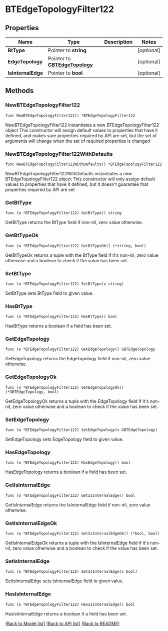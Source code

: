 # BTEdgeTopologyFilter122

## Properties

Name | Type | Description | Notes
------------ | ------------- | ------------- | -------------
**BtType** | Pointer to **string** |  | [optional] 
**EdgeTopology** | Pointer to [**GBTEdgeTopology**](GBTEdgeTopology.md) |  | [optional] 
**IsInternalEdge** | Pointer to **bool** |  | [optional] 

## Methods

### NewBTEdgeTopologyFilter122

`func NewBTEdgeTopologyFilter122() *BTEdgeTopologyFilter122`

NewBTEdgeTopologyFilter122 instantiates a new BTEdgeTopologyFilter122 object
This constructor will assign default values to properties that have it defined,
and makes sure properties required by API are set, but the set of arguments
will change when the set of required properties is changed

### NewBTEdgeTopologyFilter122WithDefaults

`func NewBTEdgeTopologyFilter122WithDefaults() *BTEdgeTopologyFilter122`

NewBTEdgeTopologyFilter122WithDefaults instantiates a new BTEdgeTopologyFilter122 object
This constructor will only assign default values to properties that have it defined,
but it doesn't guarantee that properties required by API are set

### GetBtType

`func (o *BTEdgeTopologyFilter122) GetBtType() string`

GetBtType returns the BtType field if non-nil, zero value otherwise.

### GetBtTypeOk

`func (o *BTEdgeTopologyFilter122) GetBtTypeOk() (*string, bool)`

GetBtTypeOk returns a tuple with the BtType field if it's non-nil, zero value otherwise
and a boolean to check if the value has been set.

### SetBtType

`func (o *BTEdgeTopologyFilter122) SetBtType(v string)`

SetBtType sets BtType field to given value.

### HasBtType

`func (o *BTEdgeTopologyFilter122) HasBtType() bool`

HasBtType returns a boolean if a field has been set.

### GetEdgeTopology

`func (o *BTEdgeTopologyFilter122) GetEdgeTopology() GBTEdgeTopology`

GetEdgeTopology returns the EdgeTopology field if non-nil, zero value otherwise.

### GetEdgeTopologyOk

`func (o *BTEdgeTopologyFilter122) GetEdgeTopologyOk() (*GBTEdgeTopology, bool)`

GetEdgeTopologyOk returns a tuple with the EdgeTopology field if it's non-nil, zero value otherwise
and a boolean to check if the value has been set.

### SetEdgeTopology

`func (o *BTEdgeTopologyFilter122) SetEdgeTopology(v GBTEdgeTopology)`

SetEdgeTopology sets EdgeTopology field to given value.

### HasEdgeTopology

`func (o *BTEdgeTopologyFilter122) HasEdgeTopology() bool`

HasEdgeTopology returns a boolean if a field has been set.

### GetIsInternalEdge

`func (o *BTEdgeTopologyFilter122) GetIsInternalEdge() bool`

GetIsInternalEdge returns the IsInternalEdge field if non-nil, zero value otherwise.

### GetIsInternalEdgeOk

`func (o *BTEdgeTopologyFilter122) GetIsInternalEdgeOk() (*bool, bool)`

GetIsInternalEdgeOk returns a tuple with the IsInternalEdge field if it's non-nil, zero value otherwise
and a boolean to check if the value has been set.

### SetIsInternalEdge

`func (o *BTEdgeTopologyFilter122) SetIsInternalEdge(v bool)`

SetIsInternalEdge sets IsInternalEdge field to given value.

### HasIsInternalEdge

`func (o *BTEdgeTopologyFilter122) HasIsInternalEdge() bool`

HasIsInternalEdge returns a boolean if a field has been set.


[[Back to Model list]](../README.md#documentation-for-models) [[Back to API list]](../README.md#documentation-for-api-endpoints) [[Back to README]](../README.md)


